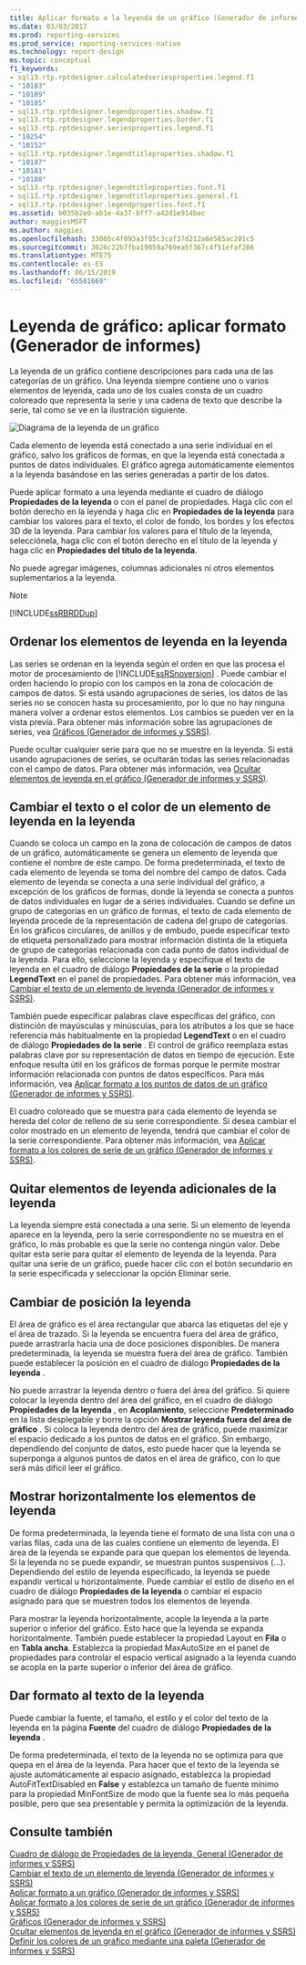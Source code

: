 ```yaml
---
title: Aplicar formato a la leyenda de un gráfico (Generador de informes y SSRS) | Microsoft Docs
ms.date: 03/03/2017
ms.prod: reporting-services
ms.prod_service: reporting-services-native
ms.technology: report-design
ms.topic: conceptual
f1_keywords:
- sql13.rtp.rptdesigner.calculatedseriesproperties.legend.f1
- "10183"
- "10189"
- "10185"
- sql13.rtp.rptdesigner.legendproperties.shadow.f1
- sql13.rtp.rptdesigner.legendproperties.border.f1
- sql13.rtp.rptdesigner.seriesproperties.legend.f1
- "10254"
- "10152"
- sql13.rtp.rptdesigner.legendtitleproperties.shadow.f1
- "10187"
- "10181"
- "10188"
- sql13.rtp.rptdesigner.legendtitleproperties.font.f1
- sql13.rtp.rptdesigner.legendtitleproperties.general.f1
- sql13.rtp.rptdesigner.legendproperties.font.f1
ms.assetid: b035b2e0-ab1e-4a37-bff7-a42d1e914bac
author: maggiesMSFT
ms.author: maggies
ms.openlocfilehash: 3306bc4f093a3f05c3caf37d212a8e585ac201c5
ms.sourcegitcommit: 3026c22b7fba19059a769ea5f367c4f51efaf286
ms.translationtype: MTE75
ms.contentlocale: es-ES
ms.lasthandoff: 06/15/2019
ms.locfileid: "65581669"
---
```

# <a name="chart-legend---formatting-report-builder"></a>Leyenda de gráfico: aplicar formato (Generador de informes)
  La leyenda de un gráfico contiene descripciones para cada una de las categorías de un gráfico. Una leyenda siempre contiene uno o varios elementos de leyenda, cada uno de los cuales consta de un cuadro coloreado que representa la serie y una cadena de texto que describe la serie, tal como se ve en la ilustración siguiente.  
  
 ![Diagrama de la leyenda de un gráfico](../../reporting-services/report-design/media/rs-legenddiagram.gif "Diagrama de la leyenda de un gráfico")  
  
 Cada elemento de leyenda está conectado a una serie individual en el gráfico, salvo los gráficos de formas, en que la leyenda está conectada a puntos de datos individuales. El gráfico agrega automáticamente elementos a la leyenda basándose en las series generadas a partir de los datos.  
  
 Puede aplicar formato a una leyenda mediante el cuadro de diálogo **Propiedades de la leyenda** o con el panel de propiedades. Haga clic con el botón derecho en la leyenda y haga clic en **Propiedades de la leyenda** para cambiar los valores para el texto, el color de fondo, los bordes y los efectos 3D de la leyenda. Para cambiar los valores para el título de la leyenda, selecciónela, haga clic con el botón derecho en el título de la leyenda y haga clic en **Propiedades del título de la leyenda**.  
  
 No puede agregar imágenes, columnas adicionales ni otros elementos suplementarios a la leyenda.  
  
> [!NOTE]  
>  [!INCLUDE[ssRBRDDup](../../includes/ssrbrddup-md.md)]  
  
## <a name="ordering-legend-items-in-the-legend"></a>Ordenar los elementos de leyenda en la leyenda  
 Las series se ordenan en la leyenda según el orden en que las procesa el motor de procesamiento de [!INCLUDE[ssRSnoversion](../../includes/ssrsnoversion-md.md)] . Puede cambiar el orden haciendo lo propio con los campos en la zona de colocación de campos de datos. Si está usando agrupaciones de series, los datos de las series no se conocen hasta su procesamiento, por lo que no hay ninguna manera volver a ordenar estos elementos. Los cambios se pueden ver en la vista previa. Para obtener más información sobre las agrupaciones de series, vea [Gráficos &#40;Generador de informes y SSRS&#41;](../../reporting-services/report-design/charts-report-builder-and-ssrs.md).  
  
 Puede ocultar cualquier serie para que no se muestre en la leyenda. Si está usando agrupaciones de series, se ocultarán todas las series relacionadas con el campo de datos. Para obtener más información, vea [Ocultar elementos de leyenda en el gráfico &#40;Generador de informes y SSRS&#41;](../../reporting-services/report-design/chart-legend-hide-items-report-builder.md).  
  
## <a name="changing-the-text-or-color-of-a-legend-item-in-the-legend"></a>Cambiar el texto o el color de un elemento de leyenda en la leyenda  
 Cuando se coloca un campo en la zona de colocación de campos de datos de un gráfico, automáticamente se genera un elemento de leyenda que contiene el nombre de este campo. De forma predeterminada, el texto de cada elemento de leyenda se toma del nombre del campo de datos. Cada elemento de leyenda se conecta a una serie individual del gráfico, a excepción de los gráficos de formas, donde la leyenda se conecta a puntos de datos individuales en lugar de a series individuales. Cuando se define un grupo de categorías en un gráfico de formas, el texto de cada elemento de leyenda procede de la representación de cadena del grupo de categorías. En los gráficos circulares, de anillos y de embudo, puede especificar texto de etiqueta personalizado para mostrar información distinta de la etiqueta de grupo de categorías relacionada con cada punto de datos individual de la leyenda. Para ello, seleccione la leyenda y especifique el texto de leyenda en el cuadro de diálogo **Propiedades de la serie** o la propiedad **LegendText** en el panel de propiedades. Para obtener más información, vea [Cambiar el texto de un elemento de leyenda &#40;Generador de informes y SSRS&#41;](../../reporting-services/report-design/chart-legend-change-item-text-report-builder.md).  
  
 También puede especificar palabras clave específicas del gráfico, con distinción de mayúsculas y minúsculas, para los atributos a los que se hace referencia más habitualmente en la propiedad **LegendText** o en el cuadro de diálogo **Propiedades de la serie** . El control de gráfico reemplaza estas palabras clave por su representación de datos en tiempo de ejecución. Este enfoque resulta útil en los gráficos de formas porque le permite mostrar información relacionada con puntos de datos específicos. Para más información, vea [Aplicar formato a los puntos de datos de un gráfico &#40;Generador de informes y SSRS&#41;](../../reporting-services/report-design/formatting-data-points-on-a-chart-report-builder-and-ssrs.md).  
  
 El cuadro coloreado que se muestra para cada elemento de leyenda se hereda del color de relleno de su serie correspondiente. Si desea cambiar el color mostrado en un elemento de leyenda, tendrá que cambiar el color de la serie correspondiente. Para obtener más información, vea [Aplicar formato a los colores de serie de un gráfico &#40;Generador de informes y SSRS&#41;](../../reporting-services/report-design/formatting-series-colors-on-a-chart-report-builder-and-ssrs.md).  
  
## <a name="removing-extra-legend-items-from-the-legend"></a>Quitar elementos de leyenda adicionales de la leyenda  
 La leyenda siempre está conectada a una serie. Si un elemento de leyenda aparece en la leyenda, pero la serie correspondiente no se muestra en el gráfico, lo más probable es que la serie no contenga ningún valor. Debe quitar esta serie para quitar el elemento de leyenda de la leyenda. Para quitar una serie de un gráfico, puede hacer clic con el botón secundario en la serie especificada y seleccionar la opción Eliminar serie.  
  
## <a name="repositioning-the-legend"></a>Cambiar de posición la leyenda  
 El área de gráfico es el área rectangular que abarca las etiquetas del eje y el área de trazado. Si la leyenda se encuentra fuera del área de gráfico, puede arrastrarla hacia una de doce posiciones disponibles. De manera predeterminada, la leyenda se muestra fuera del área de gráfico. También puede establecer la posición en el cuadro de diálogo **Propiedades de la leyenda** .  
  
 No puede arrastrar la leyenda dentro o fuera del área del gráfico. Si quiere colocar la leyenda dentro del área del gráfico, en el cuadro de diálogo **Propiedades de la leyenda** , en **Acoplamiento**, seleccione **Predeterminado** en la lista desplegable y borre la opción **Mostrar leyenda fuera del área de gráfico** . Si coloca la leyenda dentro del área de gráfico, puede maximizar el espacio dedicado a los puntos de datos en el gráfico. Sin embargo, dependiendo del conjunto de datos, esto puede hacer que la leyenda se superponga a algunos puntos de datos en el área de gráfico, con lo que será más difícil leer el gráfico.  
  
## <a name="displaying-legend-items-horizontally"></a>Mostrar horizontalmente los elementos de leyenda  
 De forma predeterminada, la leyenda tiene el formato de una lista con una o varias filas, cada una de las cuales contiene un elemento de leyenda. El área de la leyenda se expande para que quepan los elementos de leyenda. Si la leyenda no se puede expandir, se muestran puntos suspensivos (...). Dependiendo del estilo de leyenda especificado, la leyenda se puede expandir vertical u horizontalmente. Puede cambiar el estilo de diseño en el cuadro de diálogo **Propiedades de la leyenda** o cambiar el espacio asignado para que se muestren todos los elementos de leyenda.  
  
 Para mostrar la leyenda horizontalmente, acople la leyenda a la parte superior o inferior del gráfico. Esto hace que la leyenda se expanda horizontalmente. También puede establecer la propiedad Layout en **Fila** o en **Tabla ancha**. Establezca la propiedad MaxAutoSize en el panel de propiedades para controlar el espacio vertical asignado a la leyenda cuando se acopla en la parte superior o inferior del área de gráfico.  
  
## <a name="formatting-the-legend-text"></a>Dar formato al texto de la leyenda  
 Puede cambiar la fuente, el tamaño, el estilo y el color del texto de la leyenda en la página **Fuente** del cuadro de diálogo **Propiedades de la leyenda** .  
  
 De forma predeterminada, el texto de la leyenda no se optimiza para que quepa en el área de la leyenda. Para hacer que el texto de la leyenda se ajuste automáticamente al espacio asignado, establezca la propiedad AutoFitTextDisabled en **False** y establezca un tamaño de fuente mínimo para la propiedad MinFontSize de modo que la fuente sea lo más pequeña posible, pero que sea presentable y permita la optimización de la leyenda.  
  
## <a name="see-also"></a>Consulte también  
 [Cuadro de diálogo de Propiedades de la leyenda, General &#40;Generador de informes y SSRS&#41;](https://msdn.microsoft.com/library/db718f8f-f185-422f-871c-96f0749e5893)   
 [Cambiar el texto de un elemento de leyenda &#40;Generador de informes y SSRS&#41;](../../reporting-services/report-design/chart-legend-change-item-text-report-builder.md)   
 [Aplicar formato a un gráfico &#40;Generador de informes y SSRS&#41;](../../reporting-services/report-design/formatting-a-chart-report-builder-and-ssrs.md)   
 [Aplicar formato a los colores de serie de un gráfico &#40;Generador de informes y SSRS&#41;](../../reporting-services/report-design/formatting-series-colors-on-a-chart-report-builder-and-ssrs.md)   
 [Gráficos &#40;Generador de informes y SSRS&#41;](../../reporting-services/report-design/charts-report-builder-and-ssrs.md)   
 [Ocultar elementos de leyenda en el gráfico &#40;Generador de informes y SSRS&#41;](../../reporting-services/report-design/chart-legend-hide-items-report-builder.md)   
 [Definir los colores de un gráfico mediante una paleta &#40;Generador de informes y SSRS&#41;](../../reporting-services/report-design/define-colors-on-a-chart-using-a-palette-report-builder-and-ssrs.md)  
  
  

